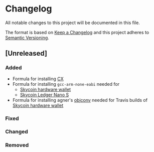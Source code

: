 
# Changelog
All notable changes to this project will be documented in this file.

The format is based on [Keep a Changelog](http://keepachangelog.com/en/1.0.0/)
and this project adheres to [Semantic Versioning](http://semver.org/spec/v2.0.0.html).

## [Unreleased]

### Added

- Formula for installing [CX](https://github.com/skycoin/cx)
- Formula for installing `gcc-arm-none-eabi` needed for
  * [Skycoin hardware wallet](https://github.com/skycoin/hardware-wallet)
  * [Skycoin Ledger Nano S](https://github.com/skycoin/ledger-nano)
- Formula for installing agner's [objconv](https://www.agner.org/optimize/#objconv) needed for Travis builds of [Skycoin hardware wallet](https://github.com/skycoin/hardware-wallet)

### Fixed

### Changed

### Removed

